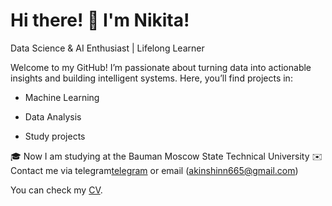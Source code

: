 # Hi there! 👋 I'm Nikita!
Data Science & AI Enthusiast |  Lifelong Learner

Welcome to my GitHub! I’m passionate about turning data into actionable insights and building intelligent systems. Here, you’ll find projects in:

* Machine Learning 

* Data Analysis

* Study projects

🎓 Now I am studying at the Bauman Moscow State Technical University
✉️ Contact me via telegram[telegram](https://t.me/akinshinn) or email (akinshinn665@gmail.com)

  You can check my [CV](https://akinshinn.github.io/CV.pdf).
